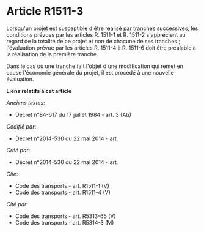 # Article R1511-3

Lorsqu'un projet est susceptible d'être réalisé par tranches successives, les conditions prévues par les articles R. 1511-1
et R. 1511-2 s'apprécient au regard de la totalité de ce projet et non de chacune de ses tranches ; l'évaluation prévue par
les articles R. 1511-4 à R. 1511-6 doit être préalable à la réalisation de la première tranche. 

Dans le cas où une tranche fait l'objet d'une modification qui remet en cause l'économie générale du projet, il est procédé à
une nouvelle évaluation.

**Liens relatifs à cet article**

_Anciens textes_:

  - Décret n°84-617 du 17 juillet 1984 - art. 3 (Ab)

_Codifié par_:

  - Décret n°2014-530 du 22 mai 2014 - art.

_Créé par_:

  - Décret n°2014-530 du 22 mai 2014 - art.

_Cite_:

  - Code des transports - art. R1511-1 (V)
  - Code des transports - art. R1511-4 (V)

_Cité par_:

  - Code des transports - art. R5313-65 (V)
  - Code des transports - art. R5314-3 (M)
